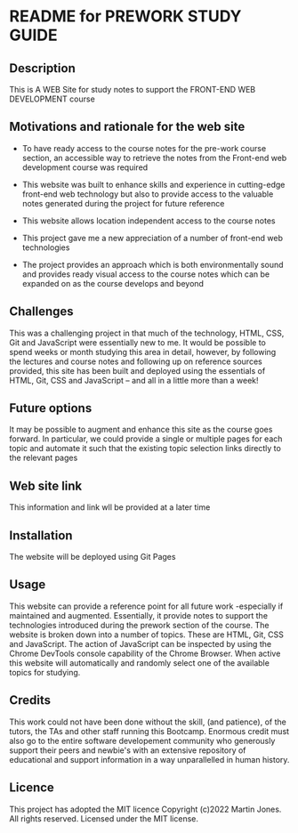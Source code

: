# README for PREWORK STUDY GUIDE

## Description

This is A WEB Site for study notes to support the FRONT-END WEB DEVELOPMENT course

## Motivations and rationale for the web site

- To have ready access to the course notes for the pre-work course section, an accessible way to retrieve the notes from the Front-end web development 
  course was required

- This website was built to enhance skills and experience in cutting-edge front-end web technology but also to provide access to the valuable notes 
  generated during the project for future reference

- This website allows location independent access to the course notes

- This project gave me a new appreciation of a number of front-end web technologies

- The project provides an approach which is both environmentally sound and provides ready visual access to the course notes which can be expanded on as
  the course develops and beyond

## Challenges

This was a challenging project in that much of the technology, HTML, CSS, Git and JavaScript were essentially new to me. It would be possible to spend 
weeks or month studying this area in detail, however, by following the lectures and course notes and following up on reference sources provided, this 
site has been built and deployed  using the essentials of HTML, Git, CSS and JavaScript – and all in a little more than a week!

## Future options
It may be possible to augment and enhance this site as the course goes forward. In particular, we could provide a single or multiple pages for each 
topic and automate it such that the existing topic selection links directly to the relevant pages

## Web site link
This information and link wll be provided at a later time

## Installation
The website will be deployed using Git Pages

## Usage
This website can provide a reference point for all future work -especially if maintained and augmented.
Essentially, it provide notes to support the technologies introduced during the prework section of the course.
The website is broken down into a number of topics. These are HTML, Git, CSS and JavaScript. The action of JavaScript can be inspected by using the 
Chrome DevTools console capability of the Chrome Browser.
When active this website will automatically and randomly select one of the available topics for studying.

## Credits
This work could not have been done without the skill, (and patience), of the tutors, the TAs and other staff running this Bootcamp.
Enormous credit must also go to the entire software developement community who generously support their peers and newbie's with an extensive repository 
of educational and support information in a way unparallelled in human history.

## Licence
This project has adopted the MIT licence
Copyright (c)2022 Martin Jones. All rights reserved.
Licensed under the MIT license.
